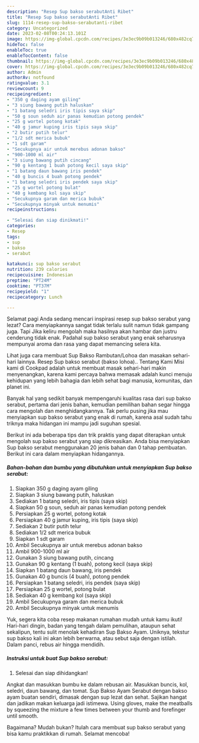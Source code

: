 ```yaml
---
description: "Resep Sup bakso serabutAnti Ribet"
title: "Resep Sup bakso serabutAnti Ribet"
slug: 1114-resep-sup-bakso-serabutanti-ribet
category: Uncategorized
date: 2023-02-08T00:24:13.101Z
image: https://img-global.cpcdn.com/recipes/3e3ec9b09b013246/680x482cq70/sup-bakso-serabut-foto-resep-utama.jpg
hideToc: false
enableToc: true
enableTocContent: false
thumbnail: https://img-global.cpcdn.com/recipes/3e3ec9b09b013246/680x482cq70/sup-bakso-serabut-foto-resep-utama.jpg
cover: https://img-global.cpcdn.com/recipes/3e3ec9b09b013246/680x482cq70/sup-bakso-serabut-foto-resep-utama.jpg
author: Admin
authorAv: notfound
ratingvalue: 3.1
reviewcount: 9
recipeingredient:
- "350 g daging ayam giling"
- "3 siung bawang putih haluskan"
- "1 batang seledri iris tipis saya skip"
- "50 g soun seduh air panas kemudian potong pendek"
- "25 g wortel potong kotak"
- "40 g jamur kuping iris tipis saya skip"
- "2 butir putih telur"
- "1/2 sdt merica bubuk"
- "1 sdt garam"
- "Secukupnya air untuk merebus adonan bakso"
- "900-1000 ml air"
- "3 siung bawang putih cincang"
- "90 g kentang 1 buah potong kecil saya skip"
- "1 batang daun bawang iris pendek"
- "40 g buncis 4 buah potong pendek"
- "1 batang seledri iris pendek saya skip"
- "25 g wortel potong bulat"
- "40 g kembang kol saya skip"
- "Secukupnya garam dan merica bubuk"
- "Secukupnya minyak untuk menumis"
recipeinstructions:

- "Selesai dan siap dinikmati!"
categories:
- Resep
tags:
- sup
- bakso
- serabut

katakunci: sup bakso serabut 
nutrition: 239 calories
recipecuisine: Indonesian
preptime: "PT24M"
cooktime: "PT37M"
recipeyield: "1"
recipecategory: Lunch

---
```



Selamat pagi Anda sedang mencari inspirasi resep sup bakso serabut yang lezat? Cara menyiapkannya sangat tidak terlalu sulit namun tidak gampang juga. Tapi Jika keliru mengolah maka hasilnya akan hambar dan justru cenderung tidak enak. Padahal sup bakso serabut yang enak seharusnya mempunyai aroma dan rasa yang dapat memancing selera kita.


Lihat juga cara membuat Sup Bakso Rambutan/Lohoa dan masakan sehari-hari lainnya. Resep Sup bakso serabut (bakso lohoa).. Tentang Kami Misi kami di Cookpad adalah untuk membuat masak sehari-hari makin menyenangkan, karena kami percaya bahwa memasak adalah kunci menuju kehidupan yang lebih bahagia dan lebih sehat bagi manusia, komunitas, dan planet ini.

Banyak hal yang sedikit banyak mempengaruhi kualitas rasa dari sup bakso serabut, pertama dari jenis bahan, kemudian pemilihan bahan segar hingga cara mengolah dan menghidangkannya. Tak perlu pusing jika mau menyiapkan sup bakso serabut yang enak di rumah, karena asal sudah tahu triknya maka hidangan ini mampu jadi suguhan spesial.


Berikut ini ada beberapa tips dan trik praktis yang dapat diterapkan untuk mengolah sup bakso serabut yang siap dikreasikan. Anda bisa menyiapkan Sup bakso serabut menggunakan 20 jenis bahan dan 0 tahap pembuatan. Berikut ini cara dalam menyiapkan hidangannya.

<!--inarticleads1-->

##### Bahan-bahan dan bumbu yang dibutuhkan untuk menyiapkan Sup bakso serabut:

1. Siapkan 350 g daging ayam giling
1. Siapkan 3 siung bawang putih, haluskan
1. Sediakan 1 batang seledri, iris tipis (saya skip)
1. Siapkan 50 g soun, seduh air panas kemudian potong pendek
1. Persiapkan 25 g wortel, potong kotak
1. Persiapkan 40 g jamur kuping, iris tipis (saya skip)
1. Sediakan 2 butir putih telur
1. Sediakan 1/2 sdt merica bubuk
1. Siapkan 1 sdt garam
1. Ambil Secukupnya air untuk merebus adonan bakso
1. Ambil 900-1000 ml air
1. Gunakan 3 siung bawang putih, cincang
1. Gunakan 90 g kentang (1 buah), potong kecil (saya skip)
1. Siapkan 1 batang daun bawang, iris pendek
1. Gunakan 40 g buncis (4 buah), potong pendek
1. Persiapkan 1 batang seledri, iris pendek (saya skip)
1. Persiapkan 25 g wortel, potong bulat
1. Sediakan 40 g kembang kol (saya skip)
1. Ambil Secukupnya garam dan merica bubuk
1. Ambil Secukupnya minyak untuk menumis


Yuk, segera kita coba resep makanan rumahan mudah untuk kamu ikuti! Hari-hari dingin, badan yang tengah dalam pemulihan, ataupun sehat sekalipun, tentu sulit menolak kehadiran Sup Bakso Ayam. Uniknya, tekstur sup bakso kali ini akan lebih berwarna, atau sebut saja dengan istilah. Dalam panci, rebus air hingga mendidih. 

<!--inarticleads2-->

##### Instruksi untuk buat Sup bakso serabut:


1. Selesai dan siap dihidangkan!

Angkat dan masukkan bumbu ke dalam rebusan air. Masukkan buncis, kol, seledri, daun bawang, dan tomat. Sup Bakso Ayam Serabut dengan bakso ayam buatan sendiri, dimasak dengan sup lezat dan sehat. Sajikan hangat dan jadikan makan keluarga jadi istimewa. Using gloves, make the meatballs by squeezing the mixture a few times between your thumb and forefinger until smooth. 

Bagaimana? Mudah bukan? Itulah cara membuat sup bakso serabut yang bisa kamu praktikkan di rumah. Selamat mencoba!
